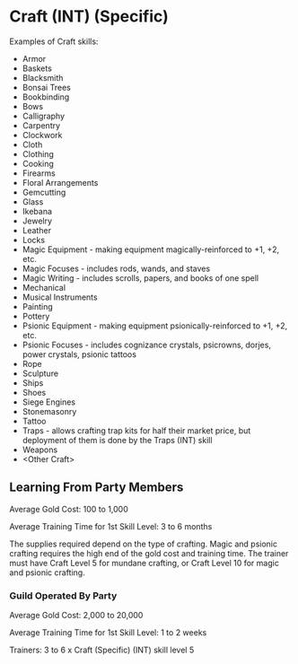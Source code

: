 # Craft (INT) (Specific)

Examples of Craft skills:

- Armor
- Baskets
- Blacksmith
- Bonsai Trees
- Bookbinding
- Bows
- Calligraphy
- Carpentry
- Clockwork
- Cloth
- Clothing
- Cooking
- Firearms
- Floral Arrangements
- Gemcutting
- Glass
- Ikebana
- Jewelry
- Leather
- Locks
- Magic Equipment - making equipment magically-reinforced to +1, +2, etc.
- Magic Focuses - includes rods, wands, and staves
- Magic Writing - includes scrolls, papers, and books of one spell
- Mechanical
- Musical Instruments
- Painting
- Pottery
- Psionic Equipment - making equipment psionically-reinforced to +1, +2, etc.
- Psionic Focuses - includes cognizance crystals, psicrowns, dorjes, power crystals, psionic tattoos
- Rope
- Sculpture
- Ships
- Shoes
- Siege Engines
- Stonemasonry
- Tattoo
- Traps - allows crafting trap kits for half their market price, but deployment of them is done by the Traps (INT) skill
- Weapons
- \<Other Craft\>

## Learning From Party Members

Average Gold Cost: 100 to 1,000

Average Training Time for 1st Skill Level: 3 to 6 months

The supplies required depend on the type of crafting. Magic and psionic crafting requires the high end of the gold cost and training time. The trainer must have Craft Level 5 for mundane crafting, or Craft Level 10 for magic and psionic crafting.

### Guild Operated By Party

Average Gold Cost: 2,000 to 20,000

Average Training Time for 1st Skill Level: 1 to 2 weeks

Trainers: 3 to 6 x Craft (Specific) (INT) skill level 5
